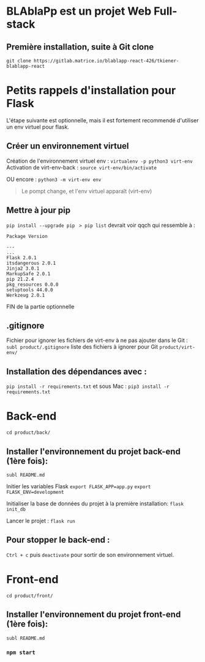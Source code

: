 # BLAblaPp est un projet Web Full-stack

## Première installation, suite à Git clone
```git clone https://gitlab.matrice.io/blablapp-react-426/tkiener-blablapp-react```

# Petits rappels d'installation pour Flask

L'étape suivante est optionnelle, mais il est fortement recommendé d'utiliser un env virtuel pour flask.

## Créer un environnement virtuel
Création de l'environnement virtuel env :
```virtualenv -p python3 virt-env```
Activation de virt-env-back :
```source virt-env/bin/activate```

OU encore :
```python3 -m virt-env env```

> Le pompt change, et l'env virtuel apparaît (virt-env)

## Mettre à jour pip
```pip install --upgrade pip```
``` > pip list``` 
devrait voir qqch qui ressemble à :

```
Package Version

---
...
Flask 2.0.1
itsdangerous 2.0.1
Jinja2 3.0.1
MarkupSafe 2.0.1
pip 21.2.4
pkg_resources 0.0.0
setuptools 44.0.0
Werkzeug 2.0.1
```

FIN de la partie optionnelle
## .gitignore
Fichier pour ignorer les fichiers de virt-env à ne pas ajouter dans le Git :
```subl product/.gitignore```
liste des fichiers à ignorer pour Git
```product/virt-env/```

## Installation des dépendances avec :
```pip install -r requirements.txt```
 et sous Mac :
```pip3 install -r requirements.txt```

# Back-end
```cd product/back/```

## Installer l'environnement du projet back-end (1ère fois):
```subl README.md```

 Initier les variables Flask
```export FLASK_APP=app.py```
```export FLASK_ENV=development```

Initialiser la base de données du projet à la première installation:
```flask init_db```

Lancer le projet :
```flask run```

## Pour stopper le back-end :
`Ctrl + c` puis `deactivate` pour sortir de son environnement virtuel.

# Front-end
```cd product/front/```

## Installer l'environnement du projet front-end (1ère fois):
```subl README.md```

### `npm start`
